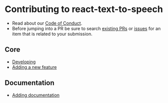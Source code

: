 # Contributing to react-text-to-speech

- Read about our [Code of Conduct](./CODE_OF_CONDUCT.md).
- Before jumping into a PR be sure to search [existing PRs](https://github.com/SahilAggarwal2004/react-text-to-speech/pulls) or [issues](https://github.com/SahilAggarwal2004/react-text-to-speech/issues) for an item that is related to your submission.

## Core

- [Developing](./contributing/core/developing.md)
- [Adding a new feature](./contributing/core/adding-features.md)

## Documentation

- [Adding documentation](./contributing/docs/adding-docs.md)
